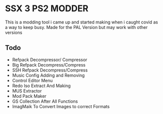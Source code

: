 
# SSX 3 PS2 MODDER

This is a modding tool i came up and started making when i caught covid as a way to keep busy. Made for the PAL Version but may work with other versions


## Todo

- Refpack Decompressor/ Compressor
- Big Refpack Decompress/Compress
- SSH Refpack Decompress/Compress
- Music Config Adding and Removing
- Control Editor Menu
- Redo Iso Extract And Making
- MUS Extractor
- Mod Pack Maker
- GS Collection After All Functions
- ImagMaik To Convert Images to correct Formats

